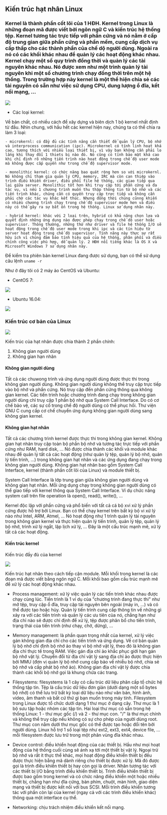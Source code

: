 ## Kiến trúc hạt nhân Linux

### Kernel là thành phần cốt lõi của 1 HĐH. Kernel trong Linux là những đoạn mã được viết bởi ngôn ngữ C và kiến trúc hệ thống tệp. Kernel tương tác trực tiếp với phần cứng và nó nằm ở cấp độ trung gian giữa phần cứng và phần mềm, cung cấp dịch vụ cấp thấp cho các thành phần của chế dộ người dùng. Ngoài ra nó có các khối khác nhau để quản lý các hoạt động khác nhau. Kernel chạy một số quy trình đồng thời và quản lý các tài nguyên khác nhau. Nó được xem như một trình quản lý tài nguyên khi một số chương trình chạy đồng thời trên một hệ thống. Trong trường hợp này kernel là một thể hiện chia sẻ các tài nguyên có sẵn như việc sử dụng CPU, dung lượng ổ đĩa, kết nối mạng, ...

<img src="img/14.png">

- Các loại kernel:

Về bản chất, có nhiều cách để xây dựng và biên dịch 1 bộ kernel nhất định từ đầu. Nhìn chung, với hầu hết các kernel hiện nay, chúng ta có thể chia ra làm 3 loại:

	- microkernl: có đầy đủ các tính năng cần thiết để quản lý CPU, bộ nhớ và interprocess communication (ipc). Microkernel có tính linh hoạt khá cao, tương thích với nhiều loại thiết bị, vì vậy bạn không cần phải lo lắng khi thay đổi 1 thiets bị nào đó. Nó cũng có tính bảo mật khá cao khi chỉ định rõ những tiến trình nào hoạt động trong chế độ user mode mà không được cấp quyền như trong chế độ supervisor mode.
	
	- monolithic kernel: có chức năng bao quát rộng hơn so với microkernl. Nó không chỉ tham gia quản lý CPU, memory, IRC mà còn can thiệp vào trình điều khiển driver, điều phối file hệ thống, các giao tiếp qua lại giữa server. Monolithic tốt hơn khi truy cập tới phần cứng và đa tác vụ, vì nếu 1 chương trình muốn thu thập thông tin từ bộ nhớ và các tiến trình khác, chúng cần có quyền truy cập trực tiếp và không cần phải chờ các tác vụ khác kết thúc. Nhưng đồng thời chúng cũnng khiến có nhiều chương trình chạy trong chế độ supervisor mode hơn và điều này có thể gây ra sự bất ổn trong hệ thống. Linux sử dụng nhân này.
	
	- hybrid kernel: khác với 2 loại trên, hybrid có khả năng chọn lựa và quyết định những ứng dụng nào được phép chạy trong chế dộ user hoặc supervisor. Thông thường, những thứ như driver và file hệ thống I/O sẽ hoạt động trong chế độ user mode trong khi ipc và các tín hiệu từ server hoạt động trong chế độ supervisor. Tính năng này thực sự rất hữu ích vì chúng đảm bảo tính hiệu quả của hệ thống, phân phối và điều chỉnh công việc phù hợp, dễ quản lý. 2 HĐH nổi tiếng khác là OS X và Microsoft Windows 7 sử dụng nhân này.
	
Để kiểm tra phiên bản kernel Linux đang được sử dụng, bạn có thể sử dụng câu lệnh `uname -r`

Như ở đây tôi có 2 máy ảo CentOS và Ubuntu:

- CentOS 7:

<img src="img/15.png">

- Ubuntu 16.04:

<img src="img/16.png">

### Kiến trúc cơ bản của Linux

<img src="img/17.png">

Kiến trúc của hạt nhân được chia thành 2 phần chính:

1. Không gian người dùng
2. Không gian hạn nhân

#### Không gian người dùng

Tất cả các chuwong trình và ứng dụng người dùng được thực thi trong không gian người dùng. Không gian người dùng không thể truy cập trực tiếp vào bộ nhớ và phần cứng. Nó truy cập đến phần cứng thông qua không gian kernel. Các tiến trình hoặc chương trình đang chạy trong không gian người dùng chỉ truy cập 1 phần bộ nhớ qua System Call Interface. Do có cơ chế bảo vệ, các sự cố trong chế độ người dùng có thể phục hồi. Thư viện GNU C cung cấp cơ chế chuyển ứng dụng không gian người dùng sang không gian kernel.

#### Không gian hạt nhân

Tất cả các chương trình kernel được thực thi trong không gian kernel. Không gian hạt nhân truy cập toàn bộ phần bộ nhớ và tương tác trực tiếp với phần cứng như RAM, hard disk, ... Nó được chia thành các khối và module khác nhau để quản lý tất cả các hoạt động (như quản lý tệp, quản lý bộ nhớ, quản lý tiến trình, ...) trong không gian hạt nhân và các ứng dụng đang chạy trong không gian người dùng. Không gian hạt nhân bao gồm System Call Interface, kernel (thành phần cốt lõi của Linux) và module thiết bị.

System Call Interface là lớp trung gian giữa không gian người dùng và không gian hạt nhân. Mỗi ứng dụng chạy trong không gian người dùng có thể giao tiếp với kernel thông qua System Call Interface. Ví dụ chức năng system call trên file operation là open(), read(), write(), ...

Kernel độc lập với phần cứng và phổ biến với tất cả cá bộ xvi xử lý phần cứng được hỗ trợ bởi Linux. Bạn có thể chạy kernel trên bất kỳ bộ vi xử lý nào như Intel, ARM, Atmel, ... Nó hoạt động như 1 trình quản lý tài nguyên trong không gian kernel và thực hiện quản lý tiến trình, quản lý tệp, quản lý bộ nhớ, trình xử lý ngắt, lập lịch xử lý, ... Đây là một cấu trúc mạnh mẽ, xử lý tất cả các hoạt động.

#### Kiến trúc kernel

Kiến trúc đầy đủ của kernel

<img src="img/18.png">

Kiến trúc hạt nhân theo cách tiếp cận module. Mỗi khối trong kernel là các đoạn mã được viết bằng ngôn ngữ C. Mỗi khối bao gồm cấu trúc mạnh mẽ để xử lý các hoạt động khác nhau.

- Process management: xử lý việc quản lý các tiến trình khác nhau được chạy cùng lúc. Tiến trình là 1 ví dụ của "chương trình đang thực thi" như mở tệp, truy cập ổ đĩa, truy cập tài nguyên bên ngoài (máy in, ...) và có thể được tạo hoặc hủy. Quản lý tiến trình cung cấp thông tin về những gì xảy ra với các tiến trình và quản lý các ưu tiên của nó, chẳng hạn như địa chỉ nào sẽ được chỉ định để xử lý, tệp được phân bổ cho tiến trình, trạng thái của tiến trình (như chạy, chờ, dừng), ...

- Memory management: là phần quan trọng nhất của kernel, xử lý việc gán không gian địa chỉ cho các tiến trình và ứng dụng. Về cơ bản quản lý bộ nhớ chỉ định bộ nhớ ảo thay vì bộ nhớ vật lý, theo đó là không gian địa chỉ thực tế trong RAM. Việc gán địa chỉ ảo khắc phục giới hạn gán bộ nhớ vật lý. Chuyển đổi từ địa chỉ vật lý sang địa chỉ ảo được thực hiện bởi MMU (đơn vị quản lý bộ nhớ cung cấp bảo về nhiễu bộ nhớ, chia sẻ bộ nhớ và cấp phát bộ nhớ ảo). Không gian địa chỉ vật lý được chia thành các khối bộ nhớ gọi là khung chứa các trang.

- Filesystems: filesystems là 1 cây có cấu trúc dữ liệu phân cấp tổ chức hệ thống tập tin. Tệp là cấu trúc dữ liệu đơn giản (dưới dạng một số bytes bộ nhớ) có thể lưu trữ bất kỳ loại dữ liệu nào như văn bản, hình ảnh, video, âm thanh và bất cứ thứ gì bạn muốn trong máy tính. Filesystem trong Linux được tổ chức dưới dạng 1 thư mục ở dạng cây. Thư mục là 1 bộ sưu tập hoặc nhóm các tập tin. Hai loại thư mục có sẵn trong hệ thống Linux: 1 - thư mục gốc (/)  và 2 - thư mục con. "/" là thư mục chính và không thể truy cập nếu không có sự cho phép của người dùng root. Thư mục con nằm dưới thư mục gốc có thể được tạo hoặc đổi tên bởi người dùng. Linux hỗ trợ 1 số loại tệp như ext2, ext3, ext4, device file, ... mỗi filesystem được lưu trữ trong một phân vùng đĩa khác nhau.

- Device control: điều khiển hoạt động của các thiết bị. Hầu như mọi hoạt động của hệ thống cuối cùng sẽ ánh xạ tới một thiết bị vật lý. Ngoại trừ bộ nhớ và rất ít thực thể khác, mọi hoạt động điều khiển thiết bị đều được thực hiện bằng mã dành riêng cho thiết bị được xử lý. Mã đó được gọi là trình điều khiển thiết bị hay còn gọi là driver. Nhân tương tác với các thiết bị I/O bằng trình điều khiển thiết bị. Trình điều khiển thiết bị được bao gồm trong kernel và có chức năng điều khiển một hoặc nhiều thiết bị, chẳng hạn như đĩa cứng, bàn phím, chuột, màn hình, giao diện mạng và thiết bị được kết nối với bus SCSI. Mỗi trình điều khiển tương tác với phần còn lại của kernel (ngay cả với các trình điều khiển khác) thông qua một interface cụ thể.

- Networking: chịu trách nhiệm điều khiển kết nối mạng.